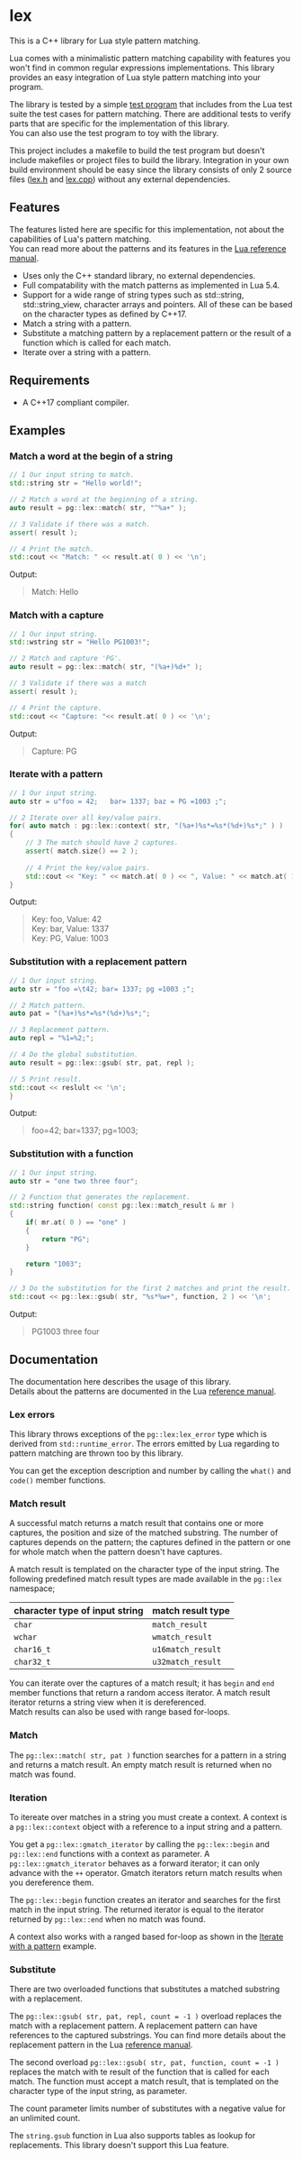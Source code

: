 # lex

This is a C++ library for Lua style pattern matching.

Lua comes with a minimalistic pattern matching capability with features you won't find in common regular expressions implementations.
This library provides an easy integration of Lua style pattern matching into your program.

The library is tested by a simple [test program](https://github.com/PG1003/lex/blob/master/test/tests.cpp) that includes from the Lua test suite the test cases for pattern matching.
There are additional tests to verify parts that are specific for the implementation of this library.  
You can also use the test program to toy with the library.

This project includes a makefile to build the test program but doesn't include makefiles or project files to build the library.
Integration in your own build environment should be easy since the library consists of only 2 source files ([lex.h](https://github.com/PG1003/lex/blob/master/src/lex.h) and [lex.cpp](https://github.com/PG1003/lex/blob/master/src/lex.cpp)) without any external dependencies.

## Features

The features listed here are specific for this implementation, not about the capabilities of Lua's pattern matching.  
You can read more about the patterns and its features in the [Lua reference manual](http://www.lua.org/manual/5.4/manual.html#6.4.1).

* Uses only the C++ standard library, no external dependencies.
* Full compatability with the match patterns as implemented in Lua 5.4. 
* Support for a wide range of string types such as std::string, std::string_view, character arrays and pointers. All of these can be based on the character types as defined by C++17.
* Match a string with a pattern.
* Substitute a matching pattern by a replacement pattern or the result of a function which is called for each match.
* Iterate over a string with a pattern.

## Requirements

* A C++17 compliant compiler.

## Examples

### Match a word at the begin of a string
```c++
// 1 Our input string to match.
std::string str = "Hello world!";

// 2 Match a word at the beginning of a string.
auto result = pg::lex::match( str, "^%a+" );

// 3 Validate if there was a match.
assert( result );

// 4 Print the match.
std::cout << "Match: " << result.at( 0 ) << '\n';
```
Output:
>Match: Hello

### Match with a capture

```c++
// 1 Our input string.
std::wstring str = "Hello PG1003!";

// 2 Match and capture 'PG'.
auto result = pg::lex::match( str, "(%a+)%d+" );

// 3 Validate if there was a match
assert( result );

// 4 Print the capture.
std::cout << "Capture: "<< result.at( 0 ) << '\n';
```
Output:
>Capture: PG

### Iterate with a pattern

```c++
// 1 Our input string.
auto str = u"foo = 42;   bar= 1337; baz = PG =1003 ;";

// 2 Iterate over all key/value pairs.
for( auto match : pg::lex::context( str, "(%a+)%s*=%s*(%d+)%s*;" ) )
{
    // 3 The match should have 2 captures.
    assert( match.size() == 2 );
    
    // 4 Print the key/value pairs.
    std::cout << "Key: " << match.at( 0 ) << ", Value: " << match.at( 1 ) << '\n';
}
```
Output:
>Key: foo, Value: 42  
>Key: bar, Value: 1337  
>Key: PG, Value: 1003

### Substitution with a replacement pattern

```c++
// 1 Our input string.
auto str = "foo =\t42; bar= 1337; pg =1003 ;";

// 2 Match pattern.
auto pat = "(%a+)%s*=%s*(%d+)%s*;";

// 3 Replacement pattern.
auto repl = "%1=%2;";

// 4 Do the global substitution.
auto result = pg::lex::gsub( str, pat, repl );

// 5 Print result.
std::cout << reslult << '\n';
}
```
Output:
>foo=42; bar=1337; pg=1003;

### Substitution with a function

```c++
// 1 Our input string.
auto str = "one two three four";

// 2 Function that generates the replacement.
std::string function( const pg::lex::match_result & mr )
{
    if( mr.at( 0 ) == "one" )
    {
        return "PG";
    }

    return "1003";
}

// 3 Do the substitution for the first 2 matches and print the result.
std::cout << pg::lex::gsub( str, "%s*%w+", function, 2 ) << '\n';
```
Output:
>PG1003 three four

## Documentation

The documentation here describes the usage of this library.  
Details about the patterns are documented in the Lua [reference manual](http://www.lua.org/manual/5.4/manual.html#6.4.1).

### Lex errors

This library throws exceptions of the ```pg::lex:lex_error``` type which is derived from ```std::runtime_error```.
The errors emitted by Lua regarding to pattern matching are thrown too by this library.

You can get the exception description and number by calling the ```what()``` and ```code()``` member functions.

### Match result

A successful match returns a match result that contains one or more captures, the position and size of the matched substring. 
The number of captures depends on the pattern; the captures defined in the pattern or one for whole match when the pattern doesn't have captures.

A match result is templated on the character type of the input string.
The following predefined match result types are made available in the ```pg::lex``` namespace;

| character type of input string | match result type|
|-----------|------------------|
| ```char``` | ```match_result``` |
| ```wchar``` | ```wmatch_result``` |
| ```char16_t``` | ```u16match_result``` |
| ```char32_t``` | ```u32match_result``` |

You can iterate over the captures of a match result; it has ```begin``` and ```end``` member functions that return a random access iterator.
A match result iterator returns a string view when it is dereferenced.  
Match results can also be used with range based for-loops. 

### Match

The ```pg::lex::match( str, pat )``` function searches for a pattern in a string and returns a match result.
An empty match result is returned when no match was found.    

### Iteration

To itereate over matches in a string you must create a context.
A context is a ```pg::lex::context``` object with a reference to a input string and a pattern.

You get a ```pg::lex::gmatch_iterator``` by calling the ```pg::lex::begin``` and ```pg::lex::end``` functions with a context as parameter.
A ```pg::lex::gmatch_iterator``` behaves as a forward iterator; it can only advance with the ```++``` operator.
Gmatch iterators return match results when you dereference them. 

The ```pg::lex::begin``` function creates an iterator and searches for the first match in the input string.
The returned iterator is equal to the iterator returned by ```pg::lex::end``` when no match was found.

A context also works with a ranged based for-loop as shown in the [Iterate with a pattern](#iterate-with-a-pattern) example.

### Substitute

There are two overloaded functions that substitutes a matched substring with a replacement.

The ```pg::lex::gsub( str, pat, repl, count = -1 )``` overload replaces the match with a replacement pattern.
A replacement pattern can have references to the captured substrings.
You can find more details about the replacement pattern in the Lua [reference manual](http://www.lua.org/manual/5.4/manual.html#pdf-string.gsub).

The second overload ```pg::lex::gsub( str, pat, function, count = -1 )``` replaces the match with te result of the function that is called for each match.
The function must accept a match result, that is templated on the character type of the input string, as parameter.

The count parameter limits number of substitutes with a negative value for an unlimited count.

The ```string.gsub``` function in Lua also supports tables as lookup for replacements.
This library doesn't support this Lua feature.
